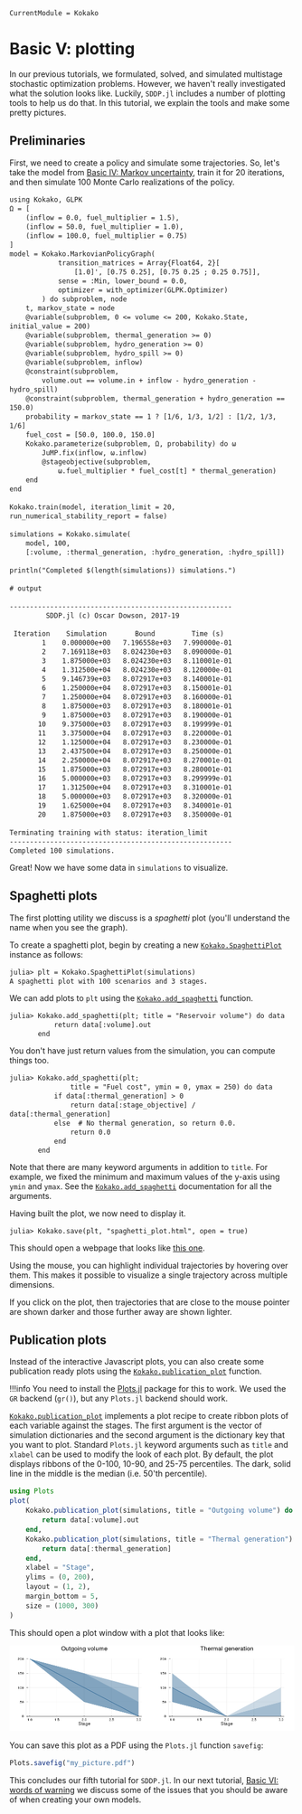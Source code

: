 ```@meta
CurrentModule = Kokako
```

# Basic V: plotting

In our previous tutorials, we formulated, solved, and simulated multistage
stochastic optimization problems. However, we haven't really investigated what
the solution looks like. Luckily, `SDDP.jl` includes a number of plotting
tools to help us do that. In this tutorial, we explain the tools and make some
pretty pictures.

## Preliminaries

First, we need to create a policy and simulate some trajectories. So, let's take
the model from  [Basic IV: Markov uncertainty](@ref), train it for 20
iterations, and then simulate 100 Monte Carlo realizations of the policy.

```jldoctest tutorial_five
using Kokako, GLPK
Ω = [
    (inflow = 0.0, fuel_multiplier = 1.5),
    (inflow = 50.0, fuel_multiplier = 1.0),
    (inflow = 100.0, fuel_multiplier = 0.75)
]
model = Kokako.MarkovianPolicyGraph(
            transition_matrices = Array{Float64, 2}[
                [1.0]', [0.75 0.25], [0.75 0.25 ; 0.25 0.75]],
            sense = :Min, lower_bound = 0.0,
            optimizer = with_optimizer(GLPK.Optimizer)
        ) do subproblem, node
    t, markov_state = node
    @variable(subproblem, 0 <= volume <= 200, Kokako.State, initial_value = 200)
    @variable(subproblem, thermal_generation >= 0)
    @variable(subproblem, hydro_generation >= 0)
    @variable(subproblem, hydro_spill >= 0)
    @variable(subproblem, inflow)
    @constraint(subproblem,
        volume.out == volume.in + inflow - hydro_generation - hydro_spill)
    @constraint(subproblem, thermal_generation + hydro_generation == 150.0)
    probability = markov_state == 1 ? [1/6, 1/3, 1/2] : [1/2, 1/3, 1/6]
    fuel_cost = [50.0, 100.0, 150.0]
    Kokako.parameterize(subproblem, Ω, probability) do ω
        JuMP.fix(inflow, ω.inflow)
        @stageobjective(subproblem,
            ω.fuel_multiplier * fuel_cost[t] * thermal_generation)
    end
end

Kokako.train(model, iteration_limit = 20, run_numerical_stability_report = false)

simulations = Kokako.simulate(
    model, 100,
    [:volume, :thermal_generation, :hydro_generation, :hydro_spill])

println("Completed $(length(simulations)) simulations.")

# output

-------------------------------------------------------
         SDDP.jl (c) Oscar Dowson, 2017-19

 Iteration    Simulation       Bound         Time (s)
        1    0.000000e+00   7.196558e+03   7.990000e-01
        2    7.169118e+03   8.024230e+03   8.090000e-01
        3    1.875000e+03   8.024230e+03   8.110001e-01
        4    1.312500e+04   8.024230e+03   8.120000e-01
        5    9.146739e+03   8.072917e+03   8.140001e-01
        6    1.250000e+04   8.072917e+03   8.150001e-01
        7    1.250000e+04   8.072917e+03   8.160000e-01
        8    1.875000e+03   8.072917e+03   8.180001e-01
        9    1.875000e+03   8.072917e+03   8.190000e-01
       10    9.375000e+03   8.072917e+03   8.199999e-01
       11    3.375000e+04   8.072917e+03   8.220000e-01
       12    1.125000e+04   8.072917e+03   8.230000e-01
       13    2.437500e+04   8.072917e+03   8.250000e-01
       14    2.250000e+04   8.072917e+03   8.270001e-01
       15    1.875000e+03   8.072917e+03   8.280001e-01
       16    5.000000e+03   8.072917e+03   8.299999e-01
       17    1.312500e+04   8.072917e+03   8.310001e-01
       18    5.000000e+03   8.072917e+03   8.320000e-01
       19    1.625000e+04   8.072917e+03   8.340001e-01
       20    1.875000e+03   8.072917e+03   8.350000e-01

Terminating training with status: iteration_limit
-------------------------------------------------------
Completed 100 simulations.
```

Great! Now we have some data in `simulations` to visualize.

## Spaghetti plots

The first plotting utility we discuss is a _spaghetti_ plot (you'll understand
the name when you see the graph).

To create a spaghetti plot, begin by creating a new
[`Kokako.SpaghettiPlot`](@ref) instance as follows:
```jldoctest tutorial_five
julia> plt = Kokako.SpaghettiPlot(simulations)
A spaghetti plot with 100 scenarios and 3 stages.
```

We can add plots to `plt` using the [`Kokako.add_spaghetti`](@ref)
function.

```jldoctest tutorial_five
julia> Kokako.add_spaghetti(plt; title = "Reservoir volume") do data
           return data[:volume].out
       end
```

You don't have just return values from the simulation, you can compute things
too.

```jldoctest tutorial_five
julia> Kokako.add_spaghetti(plt;
               title = "Fuel cost", ymin = 0, ymax = 250) do data
           if data[:thermal_generation] > 0
               return data[:stage_objective] / data[:thermal_generation]
           else  # No thermal generation, so return 0.0.
               return 0.0
           end
       end
```

Note that there are many keyword arguments in addition to `title`. For example,
we fixed the minimum and maximum values of the y-axis using `ymin` and `ymax`.
See the [`Kokako.add_spaghetti`](@ref) documentation for all the arguments.

Having built the plot, we now need to display it.

```jldoctest tutorial_five
julia> Kokako.save(plt, "spaghetti_plot.html", open = true)
```

This should open a webpage that looks like [this one](../assets/spaghetti_plot.html).

Using the mouse, you can highlight individual trajectories by hovering over
them. This makes it possible to visualize a single trajectory across multiple
dimensions.

If you click on the plot, then trajectories that are close to the mouse pointer
are shown darker and those further away are shown lighter.

## Publication plots

Instead of the interactive Javascript plots, you can also create some
publication ready plots using the [`Kokako.publication_plot`](@ref) function.

!!!info
    You need to install the [Plots.jl](https://github.com/JuliaPlots/Plots)
    package for this to work. We used the `GR` backend (`gr()`), but any
    `Plots.jl` backend should work.

[`Kokako.publication_plot`](@ref) implements a plot recipe to create ribbon
plots of each variable against the stages. The first argument is the vector of
simulation dictionaries and the second argument is the dictionary key that you
want to plot. Standard `Plots.jl` keyword arguments such as `title` and `xlabel`
can be used to modify the look of each plot. By default, the plot displays
ribbons of the 0-100, 10-90, and 25-75 percentiles. The dark, solid line in the
middle is the median (i.e. 50'th percentile).

```julia
using Plots
plot(
    Kokako.publication_plot(simulations, title = "Outgoing volume") do data
        return data[:volume].out
    end,
    Kokako.publication_plot(simulations, title = "Thermal generation") do data
        return data[:thermal_generation]
    end,
    xlabel = "Stage",
    ylims = (0, 200),
    layout = (1, 2),
    margin_bottom = 5,
    size = (1000, 300)
)
```

This should open a plot window with a plot that looks like:

![publication plot](../assets/publication_plot.png)

You can save this plot as a PDF using the `Plots.jl` function `savefig`:
```julia
Plots.savefig("my_picture.pdf")
```

This concludes our fifth tutorial for `SDDP.jl`. In our next tutorial,
[Basic VI: words of warning](@ref) we discuss some of the issues that you should
be aware of when creating your own models.
